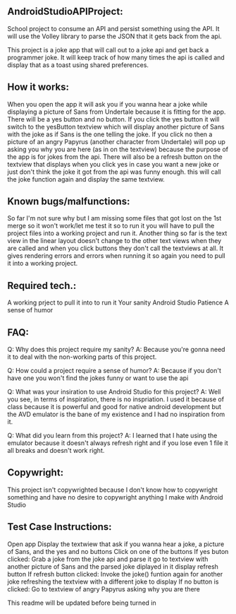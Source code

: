 ## AndroidStudioAPIProject:
School project to consume an API and persist something using the API.  It will use the Volley library to parse the JSON that it gets back from the api.

This project is a joke app that will call out to a joke api and get back a programmer joke.
It will keep track of how many times the api is called and display that as a toast using shared preferences.

## How it works:
When you open the app it will ask you if you wanna hear a joke while displaying a picture of Sans from Undertale because it is fitting for the app.
There will be a yes button and no button.  If you click the yes button it will switch to the yesButton textview which will display another picture of Sans with
the joke as if Sans is the one telling the joke.
If you click no then a picture of an angry Papyrus (another character from Undertale) will pop up asking you why you are here (as in on the textview) 
because the purpose of the app is for jokes from the api.
There will also be a refresh button on the textview that displays when you click yes in case you want a new joke or just don't think the joke it got from the api
was funny enough. this will call the joke function again and display the same textview.

## Known bugs/malfunctions:
So far I'm not sure why but I am missing some files that got lost on the 1st merge so it won't work/let me test it so to run it you will have to pull 
the project files into a working project and run it.
Another thing so far is the text view in the linear layout doesn't change to the other text views when they are called and when you click buttons they don't call the textviews at all.
It gives rendering errors and errors when running it so again you need to pull it into a working project.

## Required tech.:
A working prject to pull it into to run it
Your sanity
Android Studio
Patience
A sense of humor 

## FAQ:
Q: Why does this project require my sanity?
A: Because you're gonna need it to deal with the non-working parts of this project.

Q: How could a project require a sense of humor?
A: Because if you don't have one you won't find the jokes funny or want to use the api

Q: What was your insiration to use Android Studio for this project?
A: Well you see, in terms of inspiration, there is no inspriation.  I used it because of class because it is powerful and good for native android development
but the AVD emulator is the bane of my existence and I had no inspiration from it.

Q: What did you learn from this project?
A: I learned that I hate using the emulator because it doesn't always refresh right and if you lose even 1 file it all breaks and doesn't work right.

## Copywright:
This project isn't copywrighted because I don't know how to copywright something and have no desire to copywright anything I make with Android Studio

## Test Case Instructions:
Open app
Display the textwiew that ask if you wanna hear a joke, a picture of Sans, and the yes and no buttons
Click on one of the buttons
If yes buton clicked:
Grab a joke from the joke api and parse it
go to textview with another picture of Sans and the parsed joke diplayed in it
display refresh button
If refresh button clicked:
Invoke the joke() funtion again for another joke refreshing the textview with a different joke to display
If no button is clicked:
Go to textview of angry Papyrus asking why you are there 

This readme will be updated before being turned in

